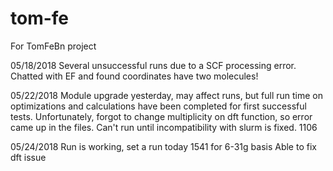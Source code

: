 # tom-fe
For TomFeBn project

05/18/2018
Several unsuccessful runs due to a SCF processing error. Chatted with EF and found coordinates have two molecules!

05/22/2018
Module upgrade yesterday, may affect runs, but full run time on optimizations and calculations have been completed for first successful tests. 
Unfortunately, forgot to change multiplicity on dft function, so error came up in the files. 
Can't run until incompatibility with slurm is fixed. 1106

05/24/2018
Run is working, set a run today 1541 for 6-31g basis
Able to fix dft issue

